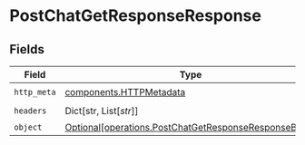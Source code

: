 # PostChatGetResponseResponse


## Fields

| Field                                                                                                              | Type                                                                                                               | Required                                                                                                           | Description                                                                                                        |
| ------------------------------------------------------------------------------------------------------------------ | ------------------------------------------------------------------------------------------------------------------ | ------------------------------------------------------------------------------------------------------------------ | ------------------------------------------------------------------------------------------------------------------ |
| `http_meta`                                                                                                        | [components.HTTPMetadata](../../models/components/httpmetadata.md)                                                 | :heavy_check_mark:                                                                                                 | N/A                                                                                                                |
| `headers`                                                                                                          | Dict[str, List[*str*]]                                                                                             | :heavy_check_mark:                                                                                                 | N/A                                                                                                                |
| `object`                                                                                                           | [Optional[operations.PostChatGetResponseResponseBody]](../../models/operations/postchatgetresponseresponsebody.md) | :heavy_minus_sign:                                                                                                 | OK                                                                                                                 |
